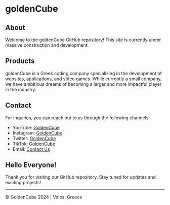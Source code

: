 # goldenCube

## About
Welcome to the goldenCube GitHub repository! This site is currently under massive construction and development.

## Products
goldenCube is a Greek coding company specializing in the development of websites, applications, and video games. While currently a small company, we have ambitious dreams of becoming a larger and more impactful player in the industry.

## Contact
For inquiries, you can reach out to us through the following channels:
- YouTube: [GoldenCube](https://www.youtube.com/)
- Instagram: [GoldenCube](https://www.instagram.com/)
- Twitter: [GoldenCube](https://twitter.com/)
- TikTok: [GoldenCube](https://www.tiktok.com/)
- Email: [Contact Us](mailto:your-email@example.com)

## Hello Everyone!
Thank you for visiting our GitHub repository. Stay tuned for updates and exciting projects!

---

© GoldenCube 2024 | Volos, Greece
